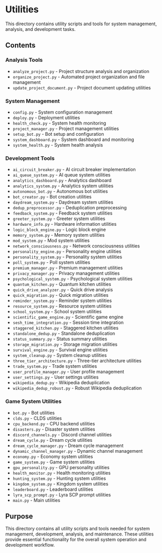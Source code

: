 # Utilities

This directory contains utility scripts and tools for system management, analysis, and development tasks.

## Contents

### Analysis Tools
- `analyze_project.py` - Project structure analysis and organization
- `organize_project.py` - Automated project organization and file management
- `update_project_document.py` - Project document updating utilities

### System Management
- `config.py` - System configuration management
- `deploy.py` - Deployment utilities
- `health_check.py` - System health monitoring
- `project_manager.py` - Project management utilities
- `setup_bot.py` - Bot setup and configuration
- `system_dashboard.py` - System dashboard and monitoring
- `system_health.py` - System health analysis

### Development Tools
- `ai_circuit_breaker.py` - AI circuit breaker implementation
- `ai_queue_system.py` - AI queue system utilities
- `analytics_dashboard.py` - Analytics dashboard
- `analytics_system.py` - Analytics system utilities
- `autonomous_bot.py` - Autonomous bot utilities
- `bot_creator.py` - Bot creation utilities
- `daydream_system.py` - Daydream system utilities
- `dedup_preprocessor.py` - Deduplication preprocessing
- `feedback_system.py` - Feedback system utilities
- `greeter_system.py` - Greeter system utilities
- `hardware_info.py` - Hardware information utilities
- `logic_block_engine.py` - Logic block engine
- `memory_system.py` - Memory system utilities
- `mod_system.py` - Mod system utilities
- `network_consciousness.py` - Network consciousness utilities
- `personality_engine.py` - Personality engine utilities
- `personality_system.py` - Personality system utilities
- `poll_system.py` - Poll system utilities
- `premium_manager.py` - Premium management utilities
- `privacy_manager.py` - Privacy management utilities
- `psychological_system.py` - Psychological system utilities
- `quantum_kitchen.py` - Quantum kitchen utilities
- `quick_drive_analyzer.py` - Quick drive analysis
- `quick_migration.py` - Quick migration utilities
- `reminder_system.py` - Reminder system utilities
- `resource_system.py` - Resource system utilities
- `school_system.py` - School system utilities
- `scientific_game_engine.py` - Scientific game engine
- `sesh_time_integration.py` - Session time integration
- `staggered_kitchen.py` - Staggered kitchen utilities
- `standalone_dedup.py` - Standalone deduplication
- `status_summary.py` - Status summary utilities
- `storage_migration.py` - Storage migration utilities
- `survival_engine.py` - Survival engine utilities
- `system_cleanup.py` - System cleanup utilities
- `three_tier_architecture.py` - Three-tier architecture utilities
- `trade_system.py` - Trade system utilities
- `user_profile_manager.py` - User profile management
- `user_settings.py` - User settings utilities
- `wikipedia_dedup.py` - Wikipedia deduplication
- `wikipedia_dedup_robust.py` - Robust Wikipedia deduplication

### Game System Utilities
- `bot.py` - Bot utilities
- `clds.py` - CLDS utilities
- `cpu_backend.py` - CPU backend utilities
- `disasters.py` - Disaster system utilities
- `discord_channels.py` - Discord channel utilities
- `dream_cycle.py` - Dream cycle utilities
- `dream_cycle_manager.py` - Dream cycle management
- `dynamic_channel_manager.py` - Dynamic channel management
- `economy.py` - Economy system utilities
- `game_system.py` - Game system utilities
- `gpu_personality.py` - GPU personality utilities
- `health_monitor.py` - Health monitoring utilities
- `hunting_system.py` - Hunting system utilities
- `kingdom_system.py` - Kingdom system utilities
- `leaderboard.py` - Leaderboard utilities
- `lyra_scp_prompt.py` - Lyra SCP prompt utilities
- `main.py` - Main utilities

## Purpose

This directory contains all utility scripts and tools needed for system management, development, analysis, and maintenance. These utilities provide essential functionality for the overall system operation and development workflow. 